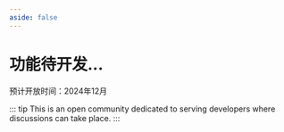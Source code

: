 ```yaml
---
aside: false
---
```


# 功能待开发...

预计开放时间：2024年12月

::: tip
This is an open community dedicated to serving developers where discussions can take place.
:::
